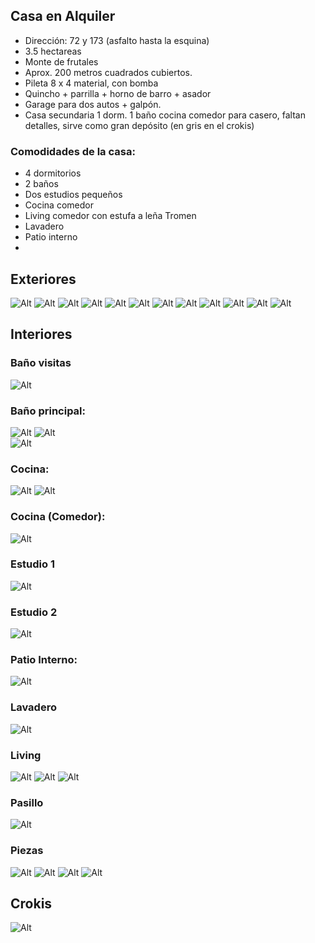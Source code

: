 ## Casa en Alquiler

- Dirección: 72 y 173 (asfalto hasta la esquina)
- 3.5 hectareas
- Monte de frutales
- Aprox. 200 metros cuadrados cubiertos.
- Pileta 8 x 4 material, con bomba
- Quincho + parrilla + horno de barro + asador
- Garage para dos autos + galpón.
- Casa secundaria 1 dorm. 1 baño cocina comedor para casero, faltan detalles, sirve como gran depósito  (en gris en el crokis)


### Comodidades de la casa:
 * 4 dormitorios
 * 2 baños
 * Dos estudios pequeños 
 * Cocina comedor
 * Living comedor con estufa a leña Tromen
 * Lavadero
 * Patio interno
 *


## Exteriores
![Alt](./ext-01.jpg "ext")
![Alt](./ext-02.jpg "ext")
![Alt](./ext-03.jpg "ext")
![Alt](./ext-04.jpg "ext")
![Alt](./ext-05.jpg "ext")
![Alt](./ext-06.jpg "ext")
![Alt](./ext-07.jpg "ext")
![Alt](./ext-08.jpg "ext")
![Alt](./ext-09.jpg "ext")
![Alt](./ext-10.jpg "ext")
![Alt](./ext-11.jpg "ext")
![Alt](./ext-12.jpg "ext")




## Interiores 
 	   
### Baño visitas 
![Alt](./banho1.jpg "Baño visitas")

### Baño  principal: 
![Alt](./banho2.jpg "Baño  privado")
![Alt](./banho21.jpg "Baño  privado")	
![Alt](./banho22.jpg "Baño  privado")	

### Cocina: 
![Alt](./cocina.jpg "Title")
![Alt](./cocina2.jpg "Title")


### Cocina (Comedor): 
![Alt](./cocinaComedor.jpg "Title")


### Estudio 1
![Alt](./estudio1.jpg "Title")

### Estudio 2
![Alt](./estudionenes.jpg "Title")

### Patio Interno: 
![Alt](./patiointerno.jpg "Patio interno")

### Lavadero
![Alt](./lavadero.jpg "Lavadero")

### Living
![Alt](./living1.jpg "Title")
![Alt](./living2.jpg "Title")
![Alt](./living3.jpg "Title")

### Pasillo
![Alt](./pasillo.jpg "Title") 

### Piezas
![Alt](./pieza1.jpg "Title") 
![Alt](./pieza2.jpg "Title") 
![Alt](./pieza3.jpg "Title") 
![Alt](./pieza31.jpg "Title")

## Crokis
![Alt](./CrokisCasa.jpg "Title") 